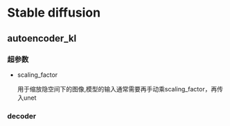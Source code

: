 # Stable diffusion

## autoencoder_kl

### 超参数

- scaling_factor

  用于缩放隐空间下的图像,模型的输入通常需要再手动乘scaling_factor，再传入unet

### decoder